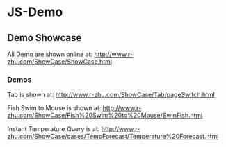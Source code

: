 # JS-Demo
## Demo Showcase
All Demo are shown online at: http://www.r-zhu.com/ShowCase/ShowCase.html

### Demos
Tab is shown at: http://www.r-zhu.com/ShowCase/Tab/pageSwitch.html

Fish Swim to Mouse is shown at: http://www.r-zhu.com/ShowCase/Fish%20Swim%20to%20Mouse/SwinFish.html

Instant Temperature Query is at: http://www.r-zhu.com/ShowCase/cases/TempForecast/Temperature%20Forecast.html
